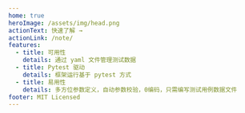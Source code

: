 ```yaml
---
home: true
heroImage: /assets/img/head.png
actionText: 快速了解 →
actionLink: /note/
features:
  - title: 可用性
    details: 通过 yaml 文件管理测试数据
  - title: Pytest 驱动
    details: 框架运行基于 pytest 方式
  - title: 易用性
    details: 多方位参数定义，自动参数校验，0编码，只需编写测试用例数据文件
footer: MIT Licensed
---
```


